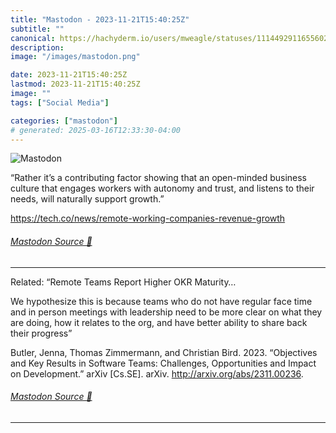 ```yaml
---
title: "Mastodon - 2023-11-21T15:40:25Z"
subtitle: ""
canonical: https://hachyderm.io/users/mweagle/statuses/111449291165560236
description:
image: "/images/mastodon.png"

date: 2023-11-21T15:40:25Z
lastmod: 2023-11-21T15:40:25Z
image: ""
tags: ["Social Media"]

categories: ["mastodon"]
# generated: 2025-03-16T12:33:30-04:00
---
```

![Mastodon](/images/mastodon.png)

<p>“Rather it’s a contributing factor showing that an open-minded business culture that engages workers with autonomy and trust, and listens to their needs, will naturally support growth.”</p><p><a href="https://tech.co/news/remote-working-companies-revenue-growth" target="_blank" rel="nofollow noopener noreferrer" translate="no"><span class="invisible">https://</span><span class="ellipsis">tech.co/news/remote-working-co</span><span class="invisible">mpanies-revenue-growth</span></a></p>


###### [Mastodon Source 🐘](https://hachyderm.io/@mweagle/111449291165560236)

___

<p>Related: “Remote Teams Report Higher OKR Maturity…</p><p>We hypothesize this is because teams who do not have regular face time and in person meetings with leadership need to be more clear on what they are doing, how it relates to the org, and have better ability to share back their progress”</p><p>Butler, Jenna, Thomas Zimmermann, and Christian Bird. 2023. “Objectives and Key Results in Software Teams: Challenges, Opportunities and Impact on Development.” arXiv [Cs.SE]. arXiv. <a href="http://arxiv.org/abs/2311.00236" target="_blank" rel="nofollow noopener noreferrer" translate="no"><span class="invisible">http://</span><span class="">arxiv.org/abs/2311.00236</span><span class="invisible"></span></a>.</p>


###### [Mastodon Source 🐘](https://hachyderm.io/@mweagle/111449304605211568)

___
